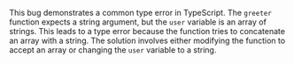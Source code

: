 This bug demonstrates a common type error in TypeScript. The `greeter` function expects a string argument, but the `user` variable is an array of strings.  This leads to a type error because the function tries to concatenate an array with a string. The solution involves either modifying the function to accept an array or changing the `user` variable to a string.